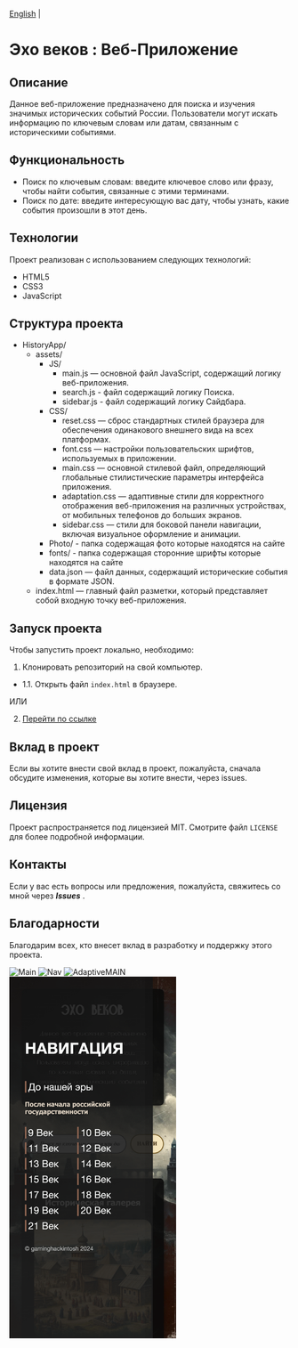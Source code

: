 [English](README-en.md) |


# Эхо веков : Веб-Приложение

## Описание

Данное веб-приложение предназначено для поиска и изучения значимых исторических событий России. Пользователи могут искать информацию по ключевым словам или датам, связанным с историческими событиями.

## Функциональность

- Поиск по ключевым словам: введите ключевое слово или фразу, чтобы найти события, связанные с этими терминами.
- Поиск по дате: введите интересующую вас дату, чтобы узнать, какие события произошли в этот день.

## Технологии

Проект реализован с использованием следующих технологий:

- HTML5
- CSS3
- JavaScript

## Структура проекта

- HistoryApp/
  - assets/
    - JS/
      - main.js — основной файл JavaScript, содержащий логику веб-приложения.
      - search.js - файл содержащий логику Поиска.
      - sidebar.js - файл содержащий логику Сайдбара.
    - CSS/
      - reset.css — сброс стандартных стилей браузера для обеспечения одинакового внешнего вида на всех платформах.
      - font.css — настройки пользовательских шрифтов, используемых в приложении.
      - main.css — основной стилевой файл, определяющий глобальные стилистические параметры интерфейса приложения.
      - adaptation.css — адаптивные стили для корректного отображения веб-приложения на различных устройствах, от мобильных телефонов до больших экранов.
      - sidebar.css — стили для боковой панели навигации, включая визуальное оформление и анимации.
    - Photo/ - папка содержащая фото которые находятся на сайте
    - fonts/ - папка содержащая сторонние шрифты которые находятся на сайте
    - data.json — файл данных, содержащий исторические события в формате JSON.
  - index.html — главный файл разметки, который представляет собой входную точку веб-приложения.

## Запуск проекта

Чтобы запустить проект локально, необходимо:

1. Клонировать репозиторий на свой компьютер.

- 1.1. Открыть файл `index.html` в браузере.

ИЛИ

2. [Перейти по ссылке](https://gaminghackintosh.github.io/HistoryApp-Web-Version/)

## Вклад в проект

Если вы хотите внести свой вклад в проект, пожалуйста, сначала обсудите изменения, которые вы хотите внести, через issues.

## Лицензия

Проект распространяется под лицензией MIT. Смотрите файл `LICENSE` для более подробной информации.

## Контакты

Если у вас есть вопросы или предложения, пожалуйста, свяжитесь со мной через ***Issues*** .

## Благодарности

Благодарим всех, кто внесет вклад в разработку и поддержку этого проекта.

<img src="assets/photo/readmePhoto/MainREADME.png" alt="Main">
<img src="assets/photo/readmePhoto/NavREADME.png" alt="Nav">

<img src="assets/photo/readmePhoto/AdaptativeMainREADME.png" width="300" alt="AdaptiveMAIN">
<img src="assets/photo/readmePhoto/AdaptiveNavREADME.png" width="300" alt="AdaptiveNAV">
